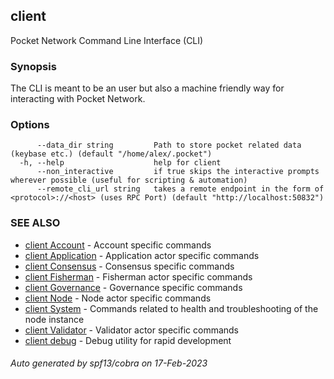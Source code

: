 ## client

Pocket Network Command Line Interface (CLI)

### Synopsis

The CLI is meant to be an user but also a machine friendly way for interacting with Pocket Network.

### Options

```
      --data_dir string         Path to store pocket related data (keybase etc.) (default "/home/alex/.pocket")
  -h, --help                    help for client
      --non_interactive         if true skips the interactive prompts wherever possible (useful for scripting & automation)
      --remote_cli_url string   takes a remote endpoint in the form of <protocol>://<host> (uses RPC Port) (default "http://localhost:50832")
```

### SEE ALSO

* [client Account](client_Account.md)	 - Account specific commands
* [client Application](client_Application.md)	 - Application actor specific commands
* [client Consensus](client_Consensus.md)	 - Consensus specific commands
* [client Fisherman](client_Fisherman.md)	 - Fisherman actor specific commands
* [client Governance](client_Governance.md)	 - Governance specific commands
* [client Node](client_Node.md)	 - Node actor specific commands
* [client System](client_System.md)	 - Commands related to health and troubleshooting of the node instance
* [client Validator](client_Validator.md)	 - Validator actor specific commands
* [client debug](client_debug.md)	 - Debug utility for rapid development

###### Auto generated by spf13/cobra on 17-Feb-2023
